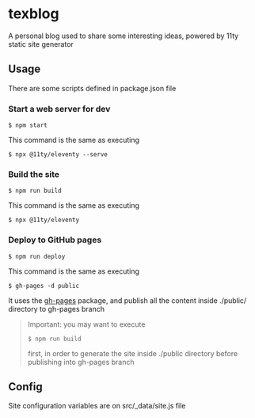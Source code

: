 # texblog
A personal blog used to share some interesting ideas, powered by 11ty static site generator

## Usage

There are some scripts defined in package.json file

### Start a web server for dev

```console
$ npm start
```

This command is the same as executing

```console
$ npx @11ty/eleventy --serve
```

### Build the site

```console
$ npm run build
```

This command is the same as executing

```console
$ npx @11ty/eleventy
```

### Deploy to GitHub pages

```console
$ npm run deploy
```
This command is the same as executing

```console
$ gh-pages -d public
```

It uses the [gh-pages](https://www.npmjs.com/package/gh-pages) package, and publish all the content inside ./public/
directory to gh-pages branch

> Important: you may want to execute
> ```console
> $ npm run build
> ```
> first, in order to generate the site inside ./public directory before publishing
> into gh-pages branch

## Config
Site configuration variables are on src/_data/site.js file
